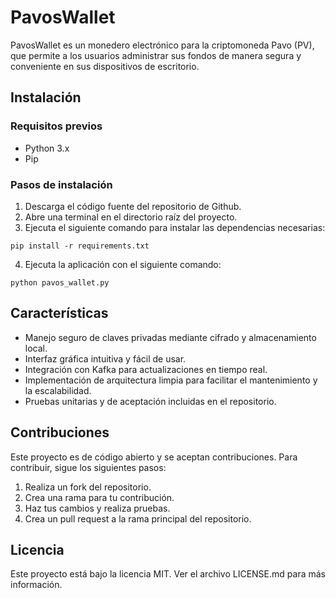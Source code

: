 # PavosWallet

PavosWallet es un monedero electrónico para la criptomoneda Pavo (PV), que permite a los usuarios administrar sus fondos de manera segura y conveniente en sus dispositivos de escritorio.

## Instalación

### Requisitos previos

- Python 3.x
- Pip

### Pasos de instalación

1. Descarga el código fuente del repositorio de Github.
2. Abre una terminal en el directorio raíz del proyecto.
3. Ejecuta el siguiente comando para instalar las dependencias necesarias:

```shell
pip install -r requirements.txt
```
4. Ejecuta la aplicación con el siguiente comando:

```shell
python pavos_wallet.py
```

## Características

- Manejo seguro de claves privadas mediante cifrado y almacenamiento local.
- Interfaz gráfica intuitiva y fácil de usar.
- Integración con Kafka para actualizaciones en tiempo real.
- Implementación de arquitectura limpia para facilitar el mantenimiento y la escalabilidad.
- Pruebas unitarias y de aceptación incluidas en el repositorio.

## Contribuciones

Este proyecto es de código abierto y se aceptan contribuciones. Para contribuir, sigue los siguientes pasos:

1. Realiza un fork del repositorio.
2. Crea una rama para tu contribución.
3. Haz tus cambios y realiza pruebas.
4. Crea un pull request a la rama principal del repositorio.

## Licencia

Este proyecto está bajo la licencia MIT. Ver el archivo LICENSE.md para más información.

